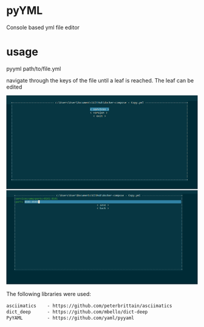 # pyYML
 
Console based yml file editor

# usage

pyyml path/to/file.yml

navigate through the keys of the file until a leaf is reached. The leaf can be edited

![Navigate](/navigate.PNG)
![Edit](/edit.PNG)

The following libraries were used:

    asciimatics    - https://github.com/peterbrittain/asciimatics
    dict_deep      - https://github.com/mbello/dict-deep
    PyYAML         - https://github.com/yaml/pyyaml
